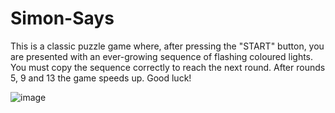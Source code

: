 # Simon-Says
This is a classic puzzle game where, after pressing the "START" button, you are presented with an ever-growing sequence of flashing coloured lights. You must copy the sequence correctly to reach the next round. After rounds 5, 9 and 13 the game speeds up. Good luck!

![image](https://github.com/Simonomi5/Simon-Says-Game/assets/119308547/112df76f-6fb0-4781-bb0d-58008404f907)
